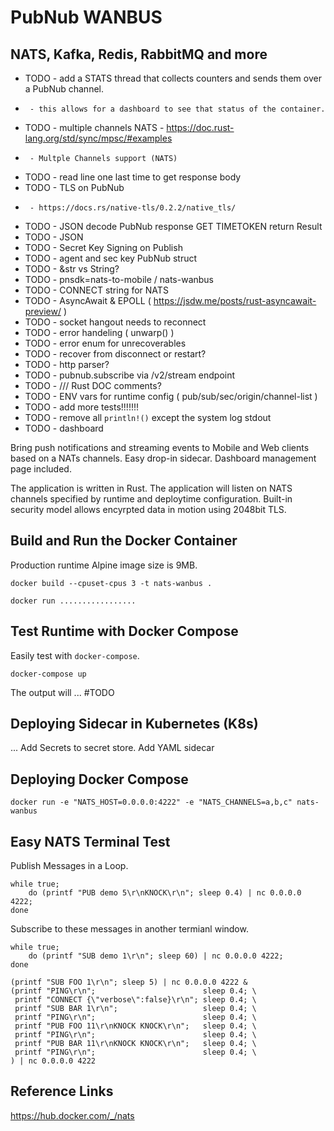 # PubNub WANBUS
## NATS, Kafka, Redis, RabbitMQ and more

 - TODO - add a STATS thread that collects counters and sends them over a PubNub channel.
 -      - this allows for a dashboard to see that status of the container.
 - TODO - multiple channels NATS - https://doc.rust-lang.org/std/sync/mpsc/#examples
 -      - Multple Channels support (NATS)
 - TODO - read line one last time to get response body
 - TODO - TLS on PubNub
 -      - https://docs.rs/native-tls/0.2.2/native_tls/
 - TODO - JSON decode PubNub response GET TIMETOKEN return Result
 - TODO - JSON
 - TODO - Secret Key Signing on Publish
 - TODO - agent and sec key PubNub struct
 - TODO - &str vs String?
 - TODO - pnsdk=nats-to-mobile / nats-wanbus
 - TODO - CONNECT string for NATS
 - TODO - AsyncAwait & EPOLL ( https://jsdw.me/posts/rust-asyncawait-preview/  )
 - TODO - socket hangout needs to reconnect
 - TODO - error handeling ( unwarp() )
 - TODO - error enum for unrecoverables
 - TODO - recover from disconnect or restart?
 - TODO - http parser?
 - TODO - pubnub.subscribe via /v2/stream endpoint
 - TODO - /// Rust DOC comments?
 - TODO - ENV vars for runtime config ( pub/sub/sec/origin/channel-list )
 - TODO - add more tests!!!!!!!
 - TODO - remove all `println!()` except the system log stdout
 - TODO - dashboard

Bring push notifications and streaming events to Mobile and Web clients
based on a NATs channels.
Easy drop-in sidecar.
Dashboard management page included.

The application is written in Rust.
The application will listen on NATS channels specified by runtime
and deploytime configuration.
Built-in security model allows encyrpted data in motion using 2048bit TLS.

## Build and Run the Docker Container

Production runtime Alpine image size is 9MB.

```shell
docker build --cpuset-cpus 3 -t nats-wanbus .
```

```shell
docker run .................
```

## Test Runtime with Docker Compose

Easily test with `docker-compose`.

```shell
docker-compose up
```

The output will ... #TODO

## Deploying Sidecar in Kubernetes (K8s)

...
Add Secrets to secret store.
Add YAML sidecar

## Deploying Docker Compose

```shell
docker run -e "NATS_HOST=0.0.0.0:4222" -e "NATS_CHANNELS=a,b,c" nats-wanbus
```

##  Easy NATS Terminal Test

Publish Messages in a Loop.

```shell
while true;
    do (printf "PUB demo 5\r\nKNOCK\r\n"; sleep 0.4) | nc 0.0.0.0 4222;
done
```

Subscribe to these messages in another termianl window.

```shell
while true;
    do (printf "SUB demo 1\r\n"; sleep 60) | nc 0.0.0.0 4222;
done
```

```shell
(printf "SUB FOO 1\r\n"; sleep 5) | nc 0.0.0.0 4222 &
(printf "PING\r\n";                        sleep 0.4; \
 printf "CONNECT {\"verbose\":false}\r\n"; sleep 0.4; \
 printf "SUB BAR 1\r\n";                   sleep 0.4; \
 printf "PING\r\n";                        sleep 0.4; \
 printf "PUB FOO 11\r\nKNOCK KNOCK\r\n";   sleep 0.4; \
 printf "PING\r\n";                        sleep 0.4; \
 printf "PUB BAR 11\r\nKNOCK KNOCK\r\n";   sleep 0.4; \
 printf "PING\r\n";                        sleep 0.4; \
) | nc 0.0.0.0 4222 
```

## Reference Links

https://hub.docker.com/_/nats
